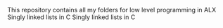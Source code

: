 This repository contains all my folders for low level programming in ALX
Singly linked lists in C
Singly linked lists in C
